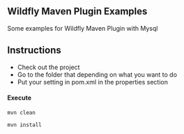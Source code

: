 ## Wildfly Maven Plugin Examples

Some examples for Wildfly Maven Plugin with Mysql

## Instructions
* Check out the project 
* Go to the folder that depending on what you want to do
* Put your setting in pom.xml in the properties section

#### Execute 

```
mvn clean 
```

```
mvn install 
```

